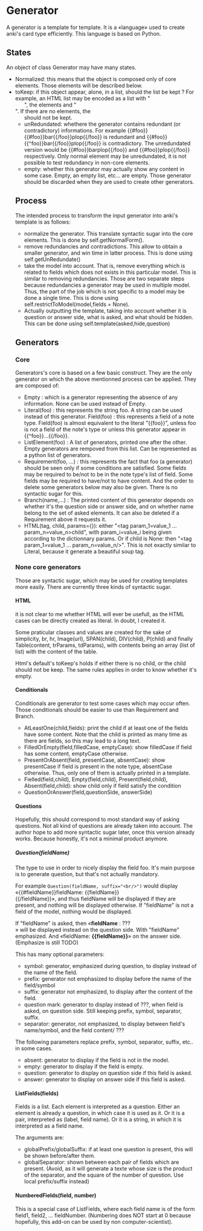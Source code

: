 # Generator 
A generator is a template for template. It is a «language» used to
create anki's card type efficiently. This language is based on Python.

## States
An object of class Generator may have many states. 
* Normalized: this means that the object is composed only of core
  elements. Those elements will be described below. 
* toKeep: if this object appear, alone, in a list, should the list be
  kept ? For example, an HTML list may be encoded as a list with
  "<ul>", the elements and "</ul>". If there are no elements, the <ul>
  should not be kept.
* unRedundated: whethere the generator contains redundant (or
  contradictory) informations. For example
  {{#foo}}{{#foo}}bar{{/foo}}plop{{/foo}} is redundant and
  {{#foo}}{{^foo}}bar{{/foo}}plop{{/foo}} is contradictory. The
  unredundated version would be {{#foo}}barplop{{/foo}} and
  {{#foo}}plop{{/foo}} respectively. Only normal element may be
  unredundated, it is not possible to test redundancy in non-core elements.
* empty: whether this generator may actually show any content in some
  case. Empty, an empty list, etc... are empty. Those generator should
  be discarded when they are used to create other generators.

## Process
The intended process to transform the input generator into anki's
template is as follows:
* normalize the generator. This translate syntactic sugar into the
  core elements. This is done by self.getNormalForm().
* remove redundancies and contradictions. This allow to obtain a
  smaller generator, and win time in latter process. This is done
  using self.getUnRedundate()
* take the model into account. That is, remove everything which is
  related to fields which does not exists in this particular
  model. This is similar to removing redundancies. Those are two
  separate steps because redundancies a generator may be used in
  multiple model. Thus, the part of the job which is not specific to a
  model may be done a single time. This is done using
  self.restrictToModel(model,fields = None).
* Actually outputting the template, taking into account whether it is
  question or answer side, what is asked, and what should be
  hidden. This can be done using self.template(asked,hide,question)
  
## Generators
### Core

Generators's core is based on a few basic construct. They are the only
generator on which the above mentionned process can be applied. They
are composed of:

* Empty : which is a generator representing the absence of any information. None can be used instead of Empty.
* Literal(foo) : this represents the string foo. A string can be used instead of this generator.
Field(foo) : this represents a field of a note type. Field(foo) is almost equivalent to the literal "{{foo}}", unless foo is not a field of the note's type or unless this generator appear in {{^foo}}...{{/foo}}.
* ListElement(foo) : A list of generators, printed one after the other. Empty generators are rempoved from this list. Can be represented as a python list of generators.
* Requirement(foo, ...) : this represents the fact that foo (a generator) should be seen only if some conditions are satisfied. Some fields may be required to be/not to be in the note type's list of field. Some fields may be required to have/not to have content. And the order to delete some generators below may also be given. There is no syntactic sugar for this.
* Branch(name,...) : The printed content of this generator depends on whether it's the question side or answer side, and on whether name belong to the set of asked elements. It can also be deleted if a Requirement above it requests it.
* HTML(tag, child, params={}): either "<tag param_1=value_1
  ... param_n=value_n>child</tag>", with param_i=value_i being given
  according to the dictionnary params. Or if child is None: then "<tag param_1=value_1
  ... param_n=value_n/>". This is not exactly similar to Literal, because it generate a
  beautiful soup tag. 

### None core generators

Those are syntactic sugar, which may be used for creating templates
more easily. There are currently three kinds of syntactic sugar.

#### HTML
it is not clear to me whether HTML will ever be usefull, as the HTML
cases can be directly created as literal. In doubt, I created it.

Some praticular classes and values are created for the sake of
simplicity, br, hr, Image(url), SPAN(child), DIV(child), P(child) and
finally Table(content, trParams, tdParams), with contents being an
array (list of list) with the content of the table.
  
Html's default's toKeep's holds if either there is no child, or the
child should not be keep. The same rules applies in order to know
whether it's empty.
#### Conditionals
Conditionals are generator to test some cases which may occur
often. Those conditionals should be easier to use than Requirement
and Branch.

* AtLeastOne(child,fields): print the child if at least one of the
  fields have some content. Note that the child is printed as many
  time as there are fields, so this may lead to a long text.
* FilledOrEmpty(field,filledCase, emptyCase): show filledCase if field
  has some content, emptyCase otherwise. 
* PresentOrAbsent(field, presentCase, absentCase): show presentCase if
  field is present in the note type, absentCase otherwise. Thus, only
  one of them is actually printed in a template.
* Fielled(field,child), Empty(field,child), Present(field,child),
  Absent(field,child): show child only if field satisfy the condition
* QuestionOrAnswer(field,questionSide, answerSide)

#### Questions
Hopefully, this should correspond to most standard way of asking
questions. Not all kind of questions are already taken into
account. The author hope to add more syntactic sugar later, once this
version already works. Because honestly, it's not a minimal product
anymore.

##### Question(fieldName)
The type to use in order to nicely display the field foo. It's main
purpose is to generate question, but that's not actually mandatory.

For example ```Question(fieldName, suffix="<br/>")``` would display
«{{#fieldName}}fieldName: {{fieldName}}<br/>{{/fieldName}}», and thus
fieldName will be displayed if they are present, and nothing will be
displayed otherwise. If "fieldName" is not a field of the model,
nothing would be displayed.


If "fieldName" is asked, then «__fieldName__ : ???<br/>» will be displayed
instead on the question side. With "fieldName" emphasized. And «fieldName:
__{{fieldName}}__» on the answer side. (Emphasize is still TODO)

This has many optional parameters:
* symbol: generator, emphasized during question, to display instead of
  the name of the field.
* prefix: generator not emphasized to display before the name of the
  field/symbol
* suffix: generator not emphasized, to display after the content of the
  field.
* question mark: generator to display instead of ???, when field is
  asked, on question side. Still keeping prefix, symbol, separator, suffix.
* separator: generator, not emphasized, to display between field's
  name/symbol, and the field content/ ???

The following parameters replace prefix, symbol, separator, suffix,
etc.. in some cases.
* absent: generator to display if the field is not in the model. 
* empty:  generator to display if the field is empty.
* question: generator to display on question side if this field is asked.
* answer: generator to display on answer side if this field is asked.

#### ListFields(fields)
Fields is a list. Each element is interpreted as a question. Either an
element is already a question, in which case it is used as it. Or it
is a pair, interpreted as (label, field name). Or it is a string, in which
it is interpreted as a field name.

The arguments are:
* globalPrefix/globalSuffix: if at least one question is present, this
  will be shown before/after them.
* globalSeparator: shown between each pair of fields which are
  present. (Avoid, as it will generate a texte whose size is the
  product of the separator, and the square of the number of
  question. Use local prefix/suffix instead)
        

#### NumberedFields(field, number)
This is a special case of ListFields, where each field name is of the
form field1, field2, ... fieldNumber. (Numbering does NOT start at 0
because hopefully, this add-on can be used by non computer-scientist).
